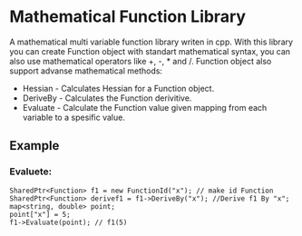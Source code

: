 # Mathematical Function Library
A mathematical multi variable function library writen in cpp.
With this library you can create Function object with standart mathematical syntax, you can also use mathematical operators like +, -, * and /.
Function object also support advanse mathematical methods:

* Hessian - Calculates Hessian for a Function object.
* DeriveBy - Calculates the Function derivitive.
* Evaluate - Calculate the Function value given mapping from each variable to a spesific value.

 
## Example
### Evaluete:
```
SharedPtr<Function> f1 = new FunctionId("x"); // make id Function 
SharedPtr<Function> derivef1 = f1->DeriveBy("x"); //Derive f1 By "x";
map<string, double> point;
point["x"] = 5;
f1->Evaluate(point); // f1(5)

```
